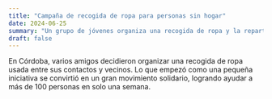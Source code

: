 ```yaml
---
title: "Campaña de recogida de ropa para personas sin hogar"
date: 2024-06-25
summary: "Un grupo de jóvenes organiza una recogida de ropa y la reparte entre quienes más lo necesitan."
draft: false
---
```


En Córdoba, varios amigos decidieron organizar una recogida de ropa usada entre sus contactos y vecinos. Lo que empezó como una pequeña iniciativa se convirtió en un gran movimiento solidario, logrando ayudar a más de 100 personas en solo una semana.
